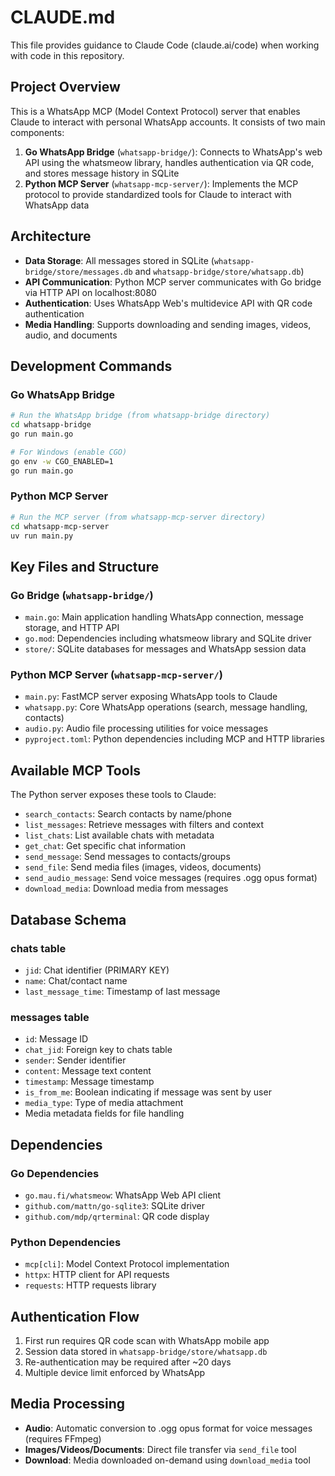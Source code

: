 # CLAUDE.md

This file provides guidance to Claude Code (claude.ai/code) when working with code in this repository.

## Project Overview

This is a WhatsApp MCP (Model Context Protocol) server that enables Claude to interact with personal WhatsApp accounts. It consists of two main components:

1. **Go WhatsApp Bridge** (`whatsapp-bridge/`): Connects to WhatsApp's web API using the whatsmeow library, handles authentication via QR code, and stores message history in SQLite
2. **Python MCP Server** (`whatsapp-mcp-server/`): Implements the MCP protocol to provide standardized tools for Claude to interact with WhatsApp data

## Architecture

- **Data Storage**: All messages stored in SQLite (`whatsapp-bridge/store/messages.db` and `whatsapp-bridge/store/whatsapp.db`)
- **API Communication**: Python MCP server communicates with Go bridge via HTTP API on localhost:8080
- **Authentication**: Uses WhatsApp Web's multidevice API with QR code authentication
- **Media Handling**: Supports downloading and sending images, videos, audio, and documents

## Development Commands

### Go WhatsApp Bridge
```bash
# Run the WhatsApp bridge (from whatsapp-bridge directory)
cd whatsapp-bridge
go run main.go

# For Windows (enable CGO)
go env -w CGO_ENABLED=1
go run main.go
```

### Python MCP Server
```bash
# Run the MCP server (from whatsapp-mcp-server directory)
cd whatsapp-mcp-server
uv run main.py
```

## Key Files and Structure

### Go Bridge (`whatsapp-bridge/`)
- `main.go`: Main application handling WhatsApp connection, message storage, and HTTP API
- `go.mod`: Dependencies including whatsmeow library and SQLite driver
- `store/`: SQLite databases for messages and WhatsApp session data

### Python MCP Server (`whatsapp-mcp-server/`)
- `main.py`: FastMCP server exposing WhatsApp tools to Claude
- `whatsapp.py`: Core WhatsApp operations (search, message handling, contacts)
- `audio.py`: Audio file processing utilities for voice messages
- `pyproject.toml`: Python dependencies including MCP and HTTP libraries

## Available MCP Tools

The Python server exposes these tools to Claude:
- `search_contacts`: Search contacts by name/phone
- `list_messages`: Retrieve messages with filters and context
- `list_chats`: List available chats with metadata
- `get_chat`: Get specific chat information
- `send_message`: Send messages to contacts/groups
- `send_file`: Send media files (images, videos, documents)
- `send_audio_message`: Send voice messages (requires .ogg opus format)
- `download_media`: Download media from messages

## Database Schema

### chats table
- `jid`: Chat identifier (PRIMARY KEY)
- `name`: Chat/contact name
- `last_message_time`: Timestamp of last message

### messages table
- `id`: Message ID
- `chat_jid`: Foreign key to chats table
- `sender`: Sender identifier
- `content`: Message text content
- `timestamp`: Message timestamp
- `is_from_me`: Boolean indicating if message was sent by user
- `media_type`: Type of media attachment
- Media metadata fields for file handling

## Dependencies

### Go Dependencies
- `go.mau.fi/whatsmeow`: WhatsApp Web API client
- `github.com/mattn/go-sqlite3`: SQLite driver
- `github.com/mdp/qrterminal`: QR code display

### Python Dependencies
- `mcp[cli]`: Model Context Protocol implementation
- `httpx`: HTTP client for API requests
- `requests`: HTTP requests library

## Authentication Flow

1. First run requires QR code scan with WhatsApp mobile app
2. Session data stored in `whatsapp-bridge/store/whatsapp.db`
3. Re-authentication may be required after ~20 days
4. Multiple device limit enforced by WhatsApp

## Media Processing

- **Audio**: Automatic conversion to .ogg opus format for voice messages (requires FFmpeg)
- **Images/Videos/Documents**: Direct file transfer via `send_file` tool
- **Download**: Media downloaded on-demand using `download_media` tool